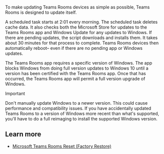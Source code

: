 To make updating Teams Rooms devices as simple as possible, Teams Rooms is designed to update itself.

A scheduled task starts at 2:01 every morning. The scheduled task deletes cache data. It also checks both the Microsoft Store for updates to the Teams Rooms app and Windows Update for any updates to Windows. If there are pending updates, the script downloads and installs them. It takes about 30 minutes for that process to complete. Teams Rooms devices then automatically reboot– even if there are no pending app or Windows updates.
 
The Teams Rooms app requires a specific version of Windows. The app blocks Windows from doing full version updates to Windows 10 until a version has been certified with the Teams Rooms app. Once that has occurred,  the Teams Rooms app will permit a full version upgrade of Windows.

> [!IMPORTANT]
> Don't manually update Windows to a newer version. This could cause performance and compatibility issues. If you have accidentally updated Teams Rooms to a version of Windows more recent than what's supported, you'll have to do a full reimaging to install the supported Windows version.
>

## Learn more

- [Microsoft Teams Rooms Reset (Factory Restore)](/microsoftteams/rooms/rooms-operations#microsoft-teams-rooms-reset-factory-restore)
